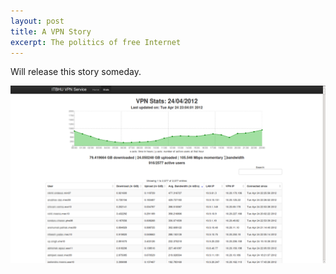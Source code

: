 ```yaml
---
layout: post
title: A VPN Story
excerpt: The politics of free Internet
---
```


Will release this story someday.
<br><center><img align="center" src="/images/vpnstats.png"></center><br>

